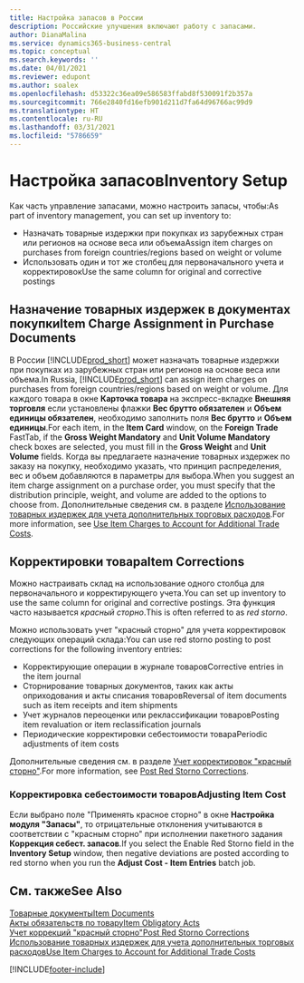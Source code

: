 ```yaml
---
title: Настройка запасов в России
description: Российские улучшения включают работу с запасами.
author: DianaMalina
ms.service: dynamics365-business-central
ms.topic: conceptual
ms.search.keywords: ''
ms.date: 04/01/2021
ms.reviewer: edupont
ms.author: soalex
ms.openlocfilehash: d53322c36ea09e586583ffabd8f530091f2b357a
ms.sourcegitcommit: 766e2840fd16efb901d211d7fa64d96766ac99d9
ms.translationtype: HT
ms.contentlocale: ru-RU
ms.lasthandoff: 03/31/2021
ms.locfileid: "5786659"
---
```

# <a name="inventory-setup"></a><span data-ttu-id="24384-103">Настройка запасов</span><span class="sxs-lookup"><span data-stu-id="24384-103">Inventory Setup</span></span>

<span data-ttu-id="24384-104">Как часть управление запасами, можно настроить запасы, чтобы:</span><span class="sxs-lookup"><span data-stu-id="24384-104">As part of inventory management, you can set up inventory to:</span></span> 

- <span data-ttu-id="24384-105">Назначать товарные издержки при покупках из зарубежных стран или регионов на основе веса или объема</span><span class="sxs-lookup"><span data-stu-id="24384-105">Assign item charges on purchases from foreign countries/regions based on weight or volume</span></span>
- <span data-ttu-id="24384-106">Использовать один и тот же столбец для первоначального учета и корректировок</span><span class="sxs-lookup"><span data-stu-id="24384-106">Use the same column for original and corrective postings</span></span>

## <a name="item-charge-assignment-in-purchase-documents"></a><span data-ttu-id="24384-107">Назначение товарных издержек в документах покупки</span><span class="sxs-lookup"><span data-stu-id="24384-107">Item Charge Assignment in Purchase Documents</span></span>

<span data-ttu-id="24384-108">В России [!INCLUDE[prod_short](../../includes/prod_short.md)] может назначать товарные издержки при покупках из зарубежных стран или регионов на основе веса или объема.</span><span class="sxs-lookup"><span data-stu-id="24384-108">In Russia, [!INCLUDE[prod_short](../../includes/prod_short.md)] can assign item charges on purchases from foreign countries/regions based on weight or volume.</span></span> <span data-ttu-id="24384-109">Для каждого товара в окне **Карточка товара** на экспресс-вкладке **Внешняя торговля** если установлены флажки **Вес брутто обязателен** и **Объем единицы обязателен**, необходимо заполнить поля **Вес брутто** и **Объем единицы**.</span><span class="sxs-lookup"><span data-stu-id="24384-109">For each item, in the **Item Card** window, on the **Foreign Trade** FastTab, if the **Gross Weight Mandatory** and **Unit Volume Mandatory** check boxes are selected, you must fill in the **Gross Weight** and **Unit Volume** fields.</span></span> <span data-ttu-id="24384-110">Когда вы предлагаете назначение товарных издержек по заказу на покупку, необходимо указать, что принцип распределения, вес и объем добавляются в параметры для выбора.</span><span class="sxs-lookup"><span data-stu-id="24384-110">When you suggest an item charge assignment on a purchase order, you must specify that the distribution principle, weight, and volume are added to the options to choose from.</span></span> <span data-ttu-id="24384-111">Дополнительные сведения см. в разделе [Использование товарных издержек для учета дополнительных торговых расходов](../../payables-how-assign-item-charges.md).</span><span class="sxs-lookup"><span data-stu-id="24384-111">For more information, see [Use Item Charges to Account for Additional Trade Costs](../../payables-how-assign-item-charges.md).</span></span>

## <a name="item-corrections"></a><span data-ttu-id="24384-112">Корректировки товара</span><span class="sxs-lookup"><span data-stu-id="24384-112">Item Corrections</span></span>

<span data-ttu-id="24384-113">Можно настраивать склад на использование одного столбца для первоначального и корректирующего учета.</span><span class="sxs-lookup"><span data-stu-id="24384-113">You can set up inventory to use the same column for original and corrective postings.</span></span> <span data-ttu-id="24384-114">Эта функция часто называется *красный сторно*.</span><span class="sxs-lookup"><span data-stu-id="24384-114">This is often referred to as *red storno*.</span></span>

<span data-ttu-id="24384-115">Можно использовать учет "красный сторно" для учета корректировок следующих операций склада:</span><span class="sxs-lookup"><span data-stu-id="24384-115">You can use red storno posting to post corrections for the following inventory entries:</span></span>

- <span data-ttu-id="24384-116">Корректирующие операции в журнале товаров</span><span class="sxs-lookup"><span data-stu-id="24384-116">Corrective entries in the item journal</span></span>
- <span data-ttu-id="24384-117">Сторнирование товарных документов, таких как акты оприходования и акты списания товаров</span><span class="sxs-lookup"><span data-stu-id="24384-117">Reversal of item documents such as item receipts and item shipments</span></span>
- <span data-ttu-id="24384-118">Учет журналов переоценки или реклассификации товаров</span><span class="sxs-lookup"><span data-stu-id="24384-118">Posting item revaluation or item reclassification journals</span></span>
- <span data-ttu-id="24384-119">Периодические корректировки себестоимости товара</span><span class="sxs-lookup"><span data-stu-id="24384-119">Periodic adjustments of item costs</span></span>

<span data-ttu-id="24384-120">Дополнительные сведения см. в разделе [Учет корректировок "красный сторно"](How-to-Post-Red-Storno-Corrections.md).</span><span class="sxs-lookup"><span data-stu-id="24384-120">For more information, see [Post Red Storno Corrections](How-to-Post-Red-Storno-Corrections.md).</span></span>

### <a name="adjusting-item-cost"></a><span data-ttu-id="24384-121">Корректировка себестоимости товаров</span><span class="sxs-lookup"><span data-stu-id="24384-121">Adjusting Item Cost</span></span>

<span data-ttu-id="24384-122">Если выбрано поле "Применять красное сторно" в окне **Настройка модуля "Запасы"**, то отрицательные отклонения учитываются в соответствии с "красным сторно" при исполнении пакетного задания **Коррекция себест. запасов**.</span><span class="sxs-lookup"><span data-stu-id="24384-122">If you select the Enable Red Storno field in the **Inventory Setup** window, then negative deviations are posted according to red storno when you run the **Adjust Cost - Item Entries** batch job.</span></span>

## <a name="see-also"></a><span data-ttu-id="24384-123">См. также</span><span class="sxs-lookup"><span data-stu-id="24384-123">See Also</span></span>

[<span data-ttu-id="24384-124">Товарные документы</span><span class="sxs-lookup"><span data-stu-id="24384-124">Item Documents</span></span>](Item-Documents.md)  
[<span data-ttu-id="24384-125">Акты обязательств по товару</span><span class="sxs-lookup"><span data-stu-id="24384-125">Item Obligatory Acts</span></span>](Item-Obligatory-Acts.md)  
[<span data-ttu-id="24384-126">Учет коррекций "красный сторно"</span><span class="sxs-lookup"><span data-stu-id="24384-126">Post Red Storno Corrections</span></span>](How-to-Post-Red-Storno-Corrections.md)  
[<span data-ttu-id="24384-127">Использование товарных издержек для учета дополнительных торговых расходов</span><span class="sxs-lookup"><span data-stu-id="24384-127">Use Item Charges to Account for Additional Trade Costs</span></span>](../../payables-how-assign-item-charges.md)  


[!INCLUDE[footer-include](../../includes/footer-banner.md)]